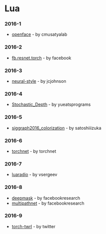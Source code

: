 # Lua


### 2016-1
- [openface](https://github.com/cmusatyalab/openface) - by cmusatyalab

### 2016-2
- [fb.resnet.torch](https://github.com/facebook/fb.resnet.torch) - by facebook

### 2016-3
- [neural-style](https://github.com/jcjohnson/neural-style) - by jcjohnson

### 2016-4
- [Stochastic_Depth](https://github.com/yueatsprograms/Stochastic_Depth) - by yueatsprograms

### 2016-5
- [siggraph2016_colorization](https://github.com/satoshiiizuka/siggraph2016_colorization) - by satoshiiizuka

### 2016-6
- [torchnet](https://github.com/torchnet/torchnet) - by torchnet

### 2016-7
- [luaradio](https://github.com/vsergeev/luaradio) - by vsergeev

### 2016-8
- [deepmask](https://github.com/facebookresearch/deepmask) - by facebookresearch
- [multipathnet](https://github.com/facebookresearch/multipathnet) - by facebookresearch

### 2016-9
- [torch-twrl](https://github.com/twitter/torch-twrl) - by twitter
